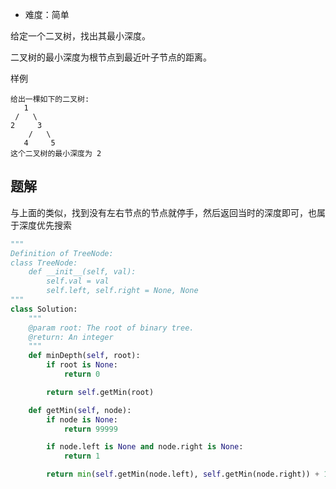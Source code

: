 + 难度：简单

给定一个二叉树，找出其最小深度。

二叉树的最小深度为根节点到最近叶子节点的距离。

样例

    给出一棵如下的二叉树:
       1
     /   \
    2     3
        /   \
       4     5
    这个二叉树的最小深度为 2

## 题解

与上面的类似，找到没有左右节点的节点就停手，然后返回当时的深度即可，也属于深度优先搜索

```python
"""
Definition of TreeNode:
class TreeNode:
    def __init__(self, val):
        self.val = val
        self.left, self.right = None, None
"""
class Solution:
    """
    @param root: The root of binary tree.
    @return: An integer
    """
    def minDepth(self, root):
        if root is None:
            return 0

        return self.getMin(root)

    def getMin(self, node):
        if node is None:
            return 99999

        if node.left is None and node.right is None:
            return 1

        return min(self.getMin(node.left), self.getMin(node.right)) + 1

```